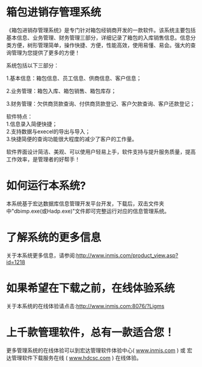 # 箱包进销存管理系统

《箱包进销存管理系统》是专门针对箱包经销商开发的一款软件。该系统主要包括基本信息、业务管理、财务管理三部分，详细记录了箱包的入库销售信息。信息分类方便，树形管理简单，操作快捷、方便，性能高效，使用易懂、易会。强大的查询管理为您提供了更多的方便！

系统包括以下三部分：

1.基本信息：箱包信息、员工信息、供商信息、客户信息；

2.业务管理：箱包入库、箱包销售、箱包库存；

3.财务管理：欠供商货款查询、付供商货款登记、客户欠款查询、客户还款登记；


软件特点：  
    1.信息录入简便快捷；   
    2.支持数据与execel的导出与导入；  
    3.快捷简便的查询功能很大程度的减少了客户的工作量。  

软件界面设计简洁、美观、可以使用户轻易上手，软件支持与提升服务质量，提高工作效率，是管理者的好帮手！

# 如何运行本系统?

本系统基于宏达数据库信息管理开发平台开发，下载后，双击文件夹中"dbimp.exe(或Hadp.exe)"文件即可完整运行对应的信息管理系统。

# 了解系统的更多信息

关于本系统更多信息，请参阅:http://www.inmis.com/product_view.asp?id=1218

# 如果希望在下载之前，在线体验系统

关于本系统的在线体验请点击:http://www.inmis.com:8076/?Ligms

# 上千款管理软件，总有一款适合您！

更多管理系统的在线体验可以到宏达管理软件体验中心( www.inmis.com ) 或 宏达管理软件下载服务在线 ( www.hdcsc.com ) 在线体验。

